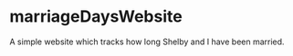marriageDaysWebsite
===================

A simple website which tracks how long Shelby and I have been married. 
